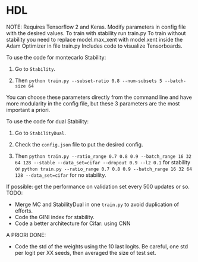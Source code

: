 # HDL
NOTE: Requires Tensorflow 2 and Keras.
 Modify parameters in config file with the desired values.
 To train with stability run train.py
 To train without stability you need to replace model.max_xent with model.xent inside the Adam Optimizer in file train.py
 Includes code to visualize Tensorboards.

To use the code for montecarlo Stability:
1) Go to ```Stability```.

2) Then ```python train.py --subset-ratio 0.8 --num-subsets 5 --batch-size 64```

You can choose these parameters directly from the command line and have more modularity in the config file, but these 3 parameters are the most important a priori.

To use the code for dual Stability:
1) Go to ```StabilityDual```.

2) Check the ```config.json``` file to put the desired config.

3) Then ```python train.py --ratio_range 0.7 0.8 0.9 --batch_range 16 32 64 128 --stable --data_set=cifar --dropout 0.9 --l2 0.1``` for stability or
```python train.py --ratio_range 0.7 0.8 0.9 --batch_range 16 32 64 128 --data_set=cifar``` for no stability.

If possible: get the performance on validation set every 500 updates or so.
TODO:

- Merge MC and StabilityDual in one ```train.py``` to avoid duplication of efforts.
- Code the GINI index for stability.
- Code a better architecture for Cifar: using CNN

A PRIORI DONE:
- Code the std of the weights using the 10 last logits. Be careful, one std per logit per XX seeds, then averaged the size of test set.

